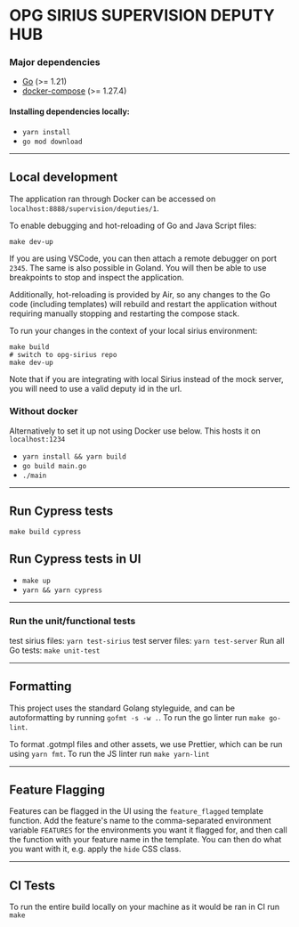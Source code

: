 # OPG SIRIUS SUPERVISION DEPUTY HUB

### Major dependencies

-   [Go](https://golang.org/) (>= 1.21)
-   [docker-compose](https://docs.docker.com/compose/install/) (>= 1.27.4)

#### Installing dependencies locally:

-   `yarn install`
-   `go mod download`

---

## Local development

The application ran through Docker can be accessed on `localhost:8888/supervision/deputies/1`.

To enable debugging and hot-reloading of Go and Java Script files:

`make dev-up`

If you are using VSCode, you can then attach a remote debugger on port `2345`. The same is also possible in Goland.
You will then be able to use breakpoints to stop and inspect the application.

Additionally, hot-reloading is provided by Air, so any changes to the Go code (including templates)
will rebuild and restart the application without requiring manually stopping and restarting the compose stack.

To run your changes in the context of your local sirius environment:

```
make build
# switch to opg-sirius repo
make dev-up
```

Note that if you are integrating with local Sirius instead of the mock server, you will need to use a valid deputy id in the url.

### Without docker

Alternatively to set it up not using Docker use below. This hosts it on `localhost:1234`

-   `yarn install && yarn build `
-   `go build main.go `
-   `./main `

---

## Run Cypress tests

```
make build cypress
```
## Run Cypress tests in UI
- `make up`
- `yarn && yarn cypress`

---

### Run the unit/functional tests

test sirius files: `yarn test-sirius`
test server files: `yarn test-server`
Run all Go tests: `make unit-test`

---

## Formatting

This project uses the standard Golang styleguide, and can be autoformatting by running `gofmt -s -w .`.
To run the go linter run `make go-lint`.

To format .gotmpl files and other assets, we use Prettier, which can be run using `yarn fmt`.
To run the JS linter run `make yarn-lint`

---

## Feature Flagging

Features can be flagged in the UI using the `feature_flagged` template function. Add the feature's name to the
comma-separated environment variable `FEATURES` for the environments you want it flagged for, and then call the
function with your feature name in the template. You can then do what you want with it, e.g. apply the `hide` CSS class.

---
## CI Tests

To run the entire build locally on your machine as it would be ran in CI run
```make```
